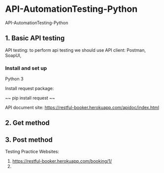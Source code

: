# API-AutomationTesting-Python
API-AutomationTesting-Python


## 1. Basic API testing

API testing: to perform api testing we should use API client: Postman, SoapUI,  

### Install and set up

Python 3

Install request package:

~~ pip install request ~~ 


API document site: https://restful-booker.herokuapp.com/apidoc/index.html

## 2. Get method



## 3. Post method

Testing Practice Websites:

1. https://restful-booker.herokuapp.com/booking/1/
2.
